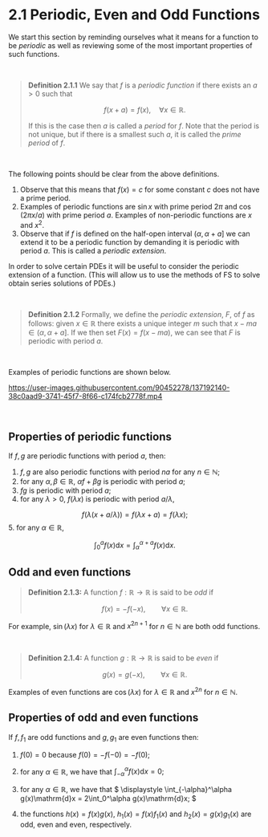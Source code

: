 # 2.1 Periodic, Even and Odd Functions

We start this section by reminding ourselves what it means for a function to be *periodic* as well as reviewing some of the most important properties of such functions.

<br>

>**Definition 2.1.1** We say that $f$ is a *periodic function* if there exists an $a>0$ such that
>
>$$
 f(x+a) = f(x), \quad \forall x \in\mathbb{R}.
$$
>
>If this is the case then $a$ is called a *period* for $f$. Note that the period is not unique, but if there is a smallest such $a$, it is called the *prime period* of $f$.

<br>

The following points should be clear from the above definitions.


1. Observe that this means that $f(x) = c$ for some constant $c$ does not have a prime period.
2. Examples of periodic functions are $\sin{x}$ with prime period $2\pi$ and $\cos(2\pi x/a)$ with 
prime period $a$. Examples of non-periodic functions are $x$ and $x^2$.
3. Observe that if $f$ is defined on the half-open interval $(\alpha, \alpha+a]$ we can extend it 
to be a periodic function by demanding it is periodic with period $a$. This is called a *periodic extension*.

In order to solve certain PDEs it will be useful to consider the periodic extension of a function. (This will allow us to use the methods of FS to solve obtain series solutions of PDEs.)

<br>

>**Definition 2.1.2**
Formally, we define the *periodic extension*, $F$, of $f$ as follows: given $x\in\mathbb{R}$ there exists a unique integer $m$ 
such that $x-ma\in(\alpha, \alpha+a]$. If we then set $F(x) = f(x-ma)$, we can see that $F$ is periodic with period $a$.

<br>

Examples of periodic functions are shown below.


https://user-images.githubusercontent.com/90452278/137192140-38c0aad9-3741-45f7-8f66-c174fcb2778f.mp4




<br>

## Properties of periodic functions
If $f, g$ are periodic functions with period $a$, then:
 1. $f, g$ are also periodic functions with period $na$ for any $n\in \mathbb{N}$;
 2. for any $\alpha, \beta \in \mathbb{R}$, $\alpha f + \beta g$ is periodic with period $a$;
 3. $fg$ is periodic with period $a$;
 4. for any $\lambda>0$, $f(\lambda x)$ is periodic with period $a/\lambda$,
 
$$
  f(\lambda(x+a/\lambda)) = f(\lambda x+a) = f(\lambda x);
$$
 5. for any $\alpha\in\mathbb{R}$,

$$
 \int_0^a f(x)\mathrm{d}x = \int_\alpha^{\alpha+a}f(x)\mathrm{d}x.
$$


## Odd and even functions

>**Definition 2.1.3:**
A function $f:\mathbb{R}\rightarrow\mathbb{R}$ is said to be *odd* if
>
>$$
 f(x) = -f(-x), \qquad \forall x\in\mathbb{R}.
$$

For example, $\sin(\lambda x)$ for $\lambda\in\mathbb{R}$ and $x^{2n+1}$ for $n\in\mathbb{N}$ are both odd functions.

<br>

>**Definition 2.1.4:**
A function $g:\mathbb{R}\rightarrow\mathbb{R}$ is said to be *even* if
>
>$$
 g(x) = g(-x), \qquad \forall x\in\mathbb{R}.
$$

Examples of even functions are $\cos(\lambda x)$ for $\lambda\in\mathbb{R}$ and $x^{2n}$ for $n\in\mathbb{N}$.


## Properties of odd and even functions

If $f, f_1$ are odd functions and $g, g_1$ are even functions then: 

 1. $f(0)=0$ because $f(0)=-f(-0)=-f(0)$;
 2. for any $\alpha\in\mathbb{R}$, we have that 
 $\displaystyle \int_{-\alpha}^\alpha f(x)\mathrm{d}x = 0;$

 3. for any $\alpha\in\mathbb{R}$, we have that
$
 \displaystyle \int_{-\alpha}^\alpha g(x)\mathrm{d}x = 2\int_0^\alpha g(x)\mathrm{d}x;
$

 4. the functions $h(x)=f(x)g(x)$, $h_1(x)=f(x)f_1(x)$ and $h_2(x)=g(x)g_1(x)$ are odd, even and even, respectively.
